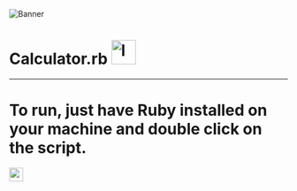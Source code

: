 <img src="https://user-images.githubusercontent.com/67880796/117546261-ec3eec00-afff-11eb-92fd-9f6ea3a6ac8a.png" alt="Banner">

# Calculator.rb <img src="https://iconape.com/wp-content/files/zg/371412/svg/371412.svg" alt="logo" width="44" />

___

# To run, just have Ruby installed on your machine and double click on the script.


<a href="https://www.instagram.com/oluishe/"><img src="https://img.shields.io/badge/instagram-%23E4405F.svg?&style=for-the-badge&logo=instagram&logoColor=white" height=25></a>
